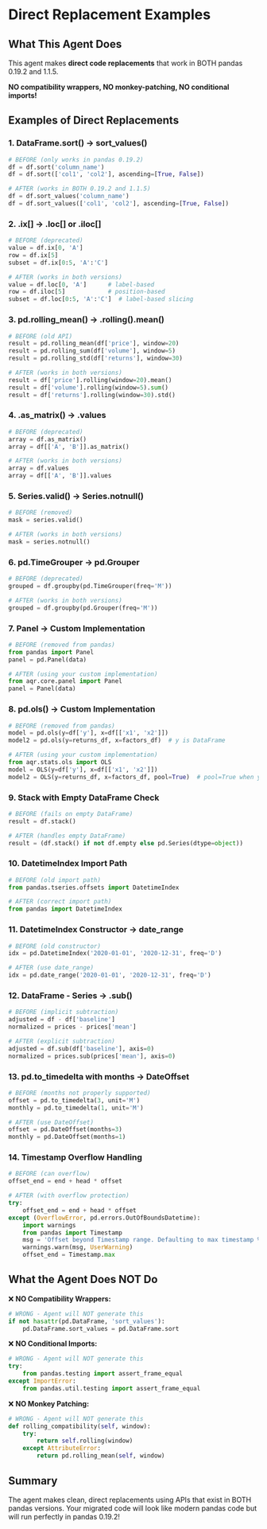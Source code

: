 # Direct Replacement Examples

## What This Agent Does

This agent makes **direct code replacements** that work in BOTH pandas 0.19.2 and 1.1.5. 

**NO compatibility wrappers, NO monkey-patching, NO conditional imports!**

## Examples of Direct Replacements

### 1. DataFrame.sort() → sort_values()
```python
# BEFORE (only works in pandas 0.19.2)
df = df.sort('column_name')
df = df.sort(['col1', 'col2'], ascending=[True, False])

# AFTER (works in BOTH 0.19.2 and 1.1.5)
df = df.sort_values('column_name')
df = df.sort_values(['col1', 'col2'], ascending=[True, False])
```

### 2. .ix[] → .loc[] or .iloc[]
```python
# BEFORE (deprecated)
value = df.ix[0, 'A']
row = df.ix[5]
subset = df.ix[0:5, 'A':'C']

# AFTER (works in both versions)
value = df.loc[0, 'A']      # label-based
row = df.iloc[5]            # position-based
subset = df.loc[0:5, 'A':'C']  # label-based slicing
```

### 3. pd.rolling_mean() → .rolling().mean()
```python
# BEFORE (old API)
result = pd.rolling_mean(df['price'], window=20)
result = pd.rolling_sum(df['volume'], window=5)
result = pd.rolling_std(df['returns'], window=30)

# AFTER (works in both versions)
result = df['price'].rolling(window=20).mean()
result = df['volume'].rolling(window=5).sum()
result = df['returns'].rolling(window=30).std()
```

### 4. .as_matrix() → .values
```python
# BEFORE (deprecated)
array = df.as_matrix()
array = df[['A', 'B']].as_matrix()

# AFTER (works in both versions)
array = df.values
array = df[['A', 'B']].values
```

### 5. Series.valid() → Series.notnull()
```python
# BEFORE (removed)
mask = series.valid()

# AFTER (works in both versions)
mask = series.notnull()
```

### 6. pd.TimeGrouper → pd.Grouper
```python
# BEFORE (deprecated)
grouped = df.groupby(pd.TimeGrouper(freq='M'))

# AFTER (works in both versions)
grouped = df.groupby(pd.Grouper(freq='M'))
```

### 7. Panel → Custom Implementation
```python
# BEFORE (removed from pandas)
from pandas import Panel
panel = pd.Panel(data)

# AFTER (using your custom implementation)
from aqr.core.panel import Panel
panel = Panel(data)
```

### 8. pd.ols() → Custom Implementation
```python
# BEFORE (removed from pandas)
model = pd.ols(y=df['y'], x=df[['x1', 'x2']])
model2 = pd.ols(y=returns_df, x=factors_df)  # y is DataFrame

# AFTER (using your custom implementation)
from aqr.stats.ols import OLS
model = OLS(y=df['y'], x=df[['x1', 'x2']])
model2 = OLS(y=returns_df, x=factors_df, pool=True)  # pool=True when y is DataFrame
```

### 9. Stack with Empty DataFrame Check
```python
# BEFORE (fails on empty DataFrame)
result = df.stack()

# AFTER (handles empty DataFrame)
result = (df.stack() if not df.empty else pd.Series(dtype=object))
```

### 10. DatetimeIndex Import Path
```python
# BEFORE (old import path)
from pandas.tseries.offsets import DatetimeIndex

# AFTER (correct import path)
from pandas import DatetimeIndex
```

### 11. DatetimeIndex Constructor → date_range
```python
# BEFORE (old constructor)
idx = pd.DatetimeIndex('2020-01-01', '2020-12-31', freq='D')

# AFTER (use date_range)
idx = pd.date_range('2020-01-01', '2020-12-31', freq='D')
```

### 12. DataFrame - Series → .sub()
```python
# BEFORE (implicit subtraction)
adjusted = df - df['baseline']
normalized = prices - prices['mean']

# AFTER (explicit subtraction)
adjusted = df.sub(df['baseline'], axis=0)
normalized = prices.sub(prices['mean'], axis=0)
```

### 13. pd.to_timedelta with months → DateOffset
```python
# BEFORE (months not properly supported)
offset = pd.to_timedelta(3, unit='M')
monthly = pd.to_timedelta(1, unit='M')

# AFTER (use DateOffset)
offset = pd.DateOffset(months=3)
monthly = pd.DateOffset(months=1)
```

### 14. Timestamp Overflow Handling
```python
# BEFORE (can overflow)
offset_end = end + head * offset

# AFTER (with overflow protection)
try:
    offset_end = end + head * offset
except (OverflowError, pd.errors.OutOfBoundsDatetime):
    import warnings
    from pandas import Timestamp
    msg = 'Offset beyond Timestamp range. Defaulting to max timestamp %s' % Timestamp.max
    warnings.warn(msg, UserWarning)
    offset_end = Timestamp.max
```

## What the Agent Does NOT Do

❌ **NO Compatibility Wrappers:**
```python
# WRONG - Agent will NOT generate this
if not hasattr(pd.DataFrame, 'sort_values'):
    pd.DataFrame.sort_values = pd.DataFrame.sort
```

❌ **NO Conditional Imports:**
```python
# WRONG - Agent will NOT generate this
try:
    from pandas.testing import assert_frame_equal
except ImportError:
    from pandas.util.testing import assert_frame_equal
```

❌ **NO Monkey Patching:**
```python
# WRONG - Agent will NOT generate this
def rolling_compatibility(self, window):
    try:
        return self.rolling(window)
    except AttributeError:
        return pd.rolling_mean(self, window)
```

## Summary

The agent makes clean, direct replacements using APIs that exist in BOTH pandas versions. Your migrated code will look like modern pandas code but will run perfectly in pandas 0.19.2!